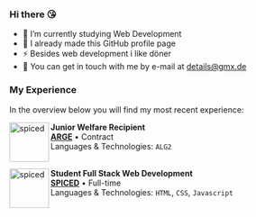 ### Hi there 😘

- 🔭 I’m currently studying Web Development
- 🌱 I already made this GitHub profile page
- ⚡ Besides web development i like döner
- 💬 You can get in touch with me by e-mail at [details@gmx.de](mailto:details@gmx.de)

### My Experience
In the overview below you will find my most recent experience:

[<img align="left" height="70px" width="70px" alt="spiced" src="https://upload.wikimedia.org/wikipedia/de/thumb/7/7c/Bundesagentur_f%C3%BCr_Arbeit_logo.svg/900px-Bundesagentur_f%C3%BCr_Arbeit_logo.svg.png?20121012025134"/>](https://www.arbeitsagentur.de/)

**Junior Welfare Recipient** \
[**ARGE**](https://www.arbeitsagentur.de/) • Contract \
Languages & Technologies: `ALG2` \
<br/>

[<img align="left" height="70px" width="70px" alt="spiced" src="https://avatars.githubusercontent.com/u/112938202?s=200&v=4"/>](https://www.spiced-academy.com/)

**Student Full Stack Web Development** \
[**SPICED**](https://www.spiced-academy.com/) • Full-time \
Languages & Technologies: `HTML`, `CSS`, `Javascript`\
<br/>

